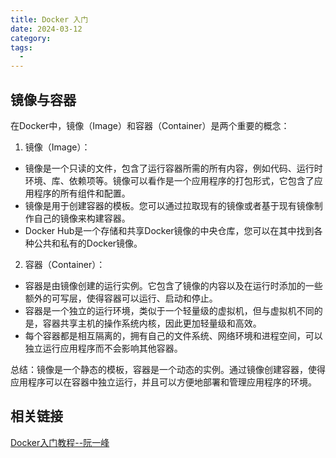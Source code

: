 ```yaml
---
title: Docker 入门
date: 2024-03-12
category: 
tags:
  - 
---
```


<!-- more -->
## 镜像与容器

在Docker中，镜像（Image）和容器（Container）是两个重要的概念：

1. 镜像（Image）：
- 镜像是一个只读的文件，包含了运行容器所需的所有内容，例如代码、运行时环境、库、依赖项等。镜像可以看作是一个应用程序的打包形式，它包含了应用程序的所有组件和配置。
- 镜像是用于创建容器的模板。您可以通过拉取现有的镜像或者基于现有镜像制作自己的镜像来构建容器。
- Docker Hub是一个存储和共享Docker镜像的中央仓库，您可以在其中找到各种公共和私有的Docker镜像。

2. 容器（Container）：
- 容器是由镜像创建的运行实例。它包含了镜像的内容以及在运行时添加的一些额外的可写层，使得容器可以运行、启动和停止。
- 容器是一个独立的运行环境，类似于一个轻量级的虚拟机，但与虚拟机不同的是，容器共享主机的操作系统内核，因此更加轻量级和高效。
- 每个容器都是相互隔离的，拥有自己的文件系统、网络环境和进程空间，可以独立运行应用程序而不会影响其他容器。

总结：镜像是一个静态的模板，容器是一个动态的实例。通过镜像创建容器，使得应用程序可以在容器中独立运行，并且可以方便地部署和管理应用程序的环境。

## 相关链接

[Docker入门教程--阮一峰](https://ruanyifeng.com/blog/2018/02/docker-tutorial.html)